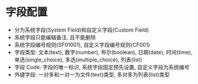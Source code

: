 # 字段配置

- 分为系统字段(System Field)和自定义字段(Custom Field)
- 系统字段只能编辑备注, 且不能删除
- 系统字段编号规则(SF01001), 自定义字段编号规则(CF001)
- 字段类型: 文本(text), 数字(number), 布尔(boolean), 日期(date), 时间(time), 单选(single_choice), 多选(multiple_choice), 列表(list)
- 字段 Code: 字段的唯一标识, 系统字段固定预先设置, 自定义字段为系统编号
- 外键字段: 一对多和一对一为文件(text)类型, 多对多为列表(list)类型
